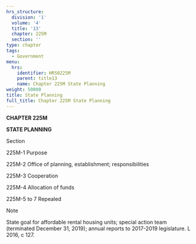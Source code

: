 ```yaml
---
hrs_structure:
  division: '1'
  volume: '4'
  title: '13'
  chapter: 225M
  section: ''
type: chapter
tags:
  - Government
menu:
  hrs:
    identifier: HRS0225M
    parent: title13
    name: Chapter 225M State Planning
weight: 50000
title: State Planning
full_title: Chapter 225M State Planning
---
```

**CHAPTER 225M**

**STATE PLANNING**

Section

225M-1 Purpose

225M-2 Office of planning, establishment; responsibilities

225M-3 Cooperation

225M-4 Allocation of funds

225M-5 to 7 Repealed

Note

State goal for affordable rental housing units; special action team (terminated December 31, 2019); annual reports to 2017-2019 legislature. L 2016, c 127.